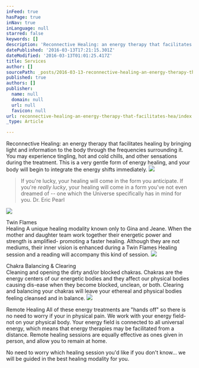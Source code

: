 ```yaml
---
inFeed: true
hasPage: true
inNav: true
inLanguage: null
starred: false
keywords: []
description: 'Reconnective Healing: an energy therapy that facilitates healing by bringing light and information to the body through the frequencies surrounding it. You may experience tingling, hot and cold chills, and other sensations during the treatment. This is a very gentle form of energy healing, and your body will begin to integrate the energy shifts immediately.'
datePublished: '2016-03-13T17:21:15.301Z'
dateModified: '2016-03-13T01:01:25.417Z'
title: Services
author: []
sourcePath: _posts/2016-03-13-reconnective-healing-an-energy-therapy-that-facilitates-hea.md
published: true
authors: []
publisher:
  name: null
  domain: null
  url: null
  favicon: null
url: reconnective-healing-an-energy-therapy-that-facilitates-hea/index.html
_type: Article

---
```

Reconnective Healing: an energy therapy that facilitates healing by bringing light and information to the body through the frequencies surrounding it. You may experience tingling, hot and cold chills, and other sensations during the treatment. This is a very gentle form of energy healing, and your body will begin to integrate the energy shifts immediately.
![](https://the-grid-user-content.s3-us-west-2.amazonaws.com/3b43d34b-9650-40db-81e7-5ebac27210ba.jpg)

> If you're lucky, your healing will come in the form you anticipate. If you're _really lucky_, your healing will come in a form you've not even dreamed of -- one which the Universe specifically has in mind for you. Dr. Eric Pearl

![](https://the-grid-user-content.s3-us-west-2.amazonaws.com/640882cf-e993-4160-9791-cec0069c8975.jpg)

Twin Flames   
Healing
A unique healing modality known only to Gina and Jeane. When the mother and daughter team work together their energetic power and strength is amplified- promoting a faster healing. Although they are not mediums, their inner vision is enhanced during a Twin Flames Healing session and a reading will accompany this kind of session.
![](https://the-grid-user-content.s3-us-west-2.amazonaws.com/9aff52f9-ca74-4e68-9925-9e4694968ce2.jpg)

Chakra Balancing & Clearing    
Cleaning and opening the dirty and/or blocked chakras. Chakras are the energy centers of our energetic bodies and they affect our physical bodies causing dis-ease when they become blocked, unclean, or both. Clearing and balancing your chakras will leave your ethereal and physical bodies feeling cleansed and in balance. ![](https://the-grid-user-content.s3-us-west-2.amazonaws.com/b495a836-7e0c-409b-a125-aac6e5514e75.jpg)

Remote Healing
All of these energy treatments are "hands off" so there is no need to worry if your in physical pain. We work with your energy field- not on your physical body. Your energy field is connected to all universal energy, which means that energy therapies may be facilitated from a distance. Remote healing sessions are equally effective as ones given in person, and allow you to remain at home. 

No need to worry which healing session you'd like if you don't know... we will be guided in the best healing modality for you.